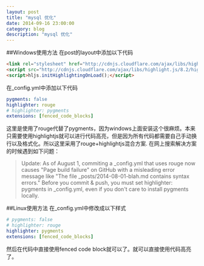 ```yaml
---
layout: post
title: "mysql 优化"
date: 2014-09-16 23:00:00
category: blog
description: "mysql 优化"
---
```

##Windows使用方法
在post的layout中添加以下代码

``` html
<link rel="stylesheet" href="http://cdnjs.cloudflare.com/ajax/libs/highlight.js/8.2/styles/default.min.css">
<script src="http://cdnjs.cloudflare.com/ajax/libs/highlight.js/8.2/highlight.min.js"></script>
<script>hljs.initHighlightingOnLoad();</script>
```

在_config.yml中添加以下代码

``` yaml
pygments: false
highlighter: rouge
# highlighter: pygments
extensions: [fenced_code_blocks]
```

这里是使用了rouge代替了pygments，因为windows上面安装这个很麻烦。本来只需要使用highlightjs就可以进行代码高亮，但是因为所有代码都需要自己手动换行以及格式化。所以这里采用了rouge+highlightjs混合方案.
在网上搜索解决方案的时候遇到如下问题：
> Update: As of August 1, commiting a _config.yml that uses rouge now causes "Page build failure" on GitHub with a misleading error message like "The file _posts/2014-08-01-blah.md contains syntax errors." Before you commit & push, you must set highlighter: pygments in _config.yml, even if you don't care to install pygments locally.

##Linux使用方法
在_config.yml中修改成以下样式

``` yaml
# pygments: false
# highlighter: rouge
highlighter: pygments
extensions: [fenced_code_blocks]
```
然后在代码中直接使用fenced code block就可以了。就可以直接使用代码高亮了。


